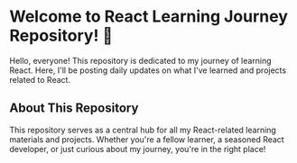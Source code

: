 # Welcome to React Learning Journey Repository! 🚀

Hello, everyone! This repository is dedicated to my journey of learning React. Here, I'll be posting daily updates on what I've learned and projects related to React.

## About This Repository
This repository serves as a central hub for all my React-related learning materials and projects. Whether you're a fellow learner, a seasoned React developer, or just curious about my journey, you're in the right place!



